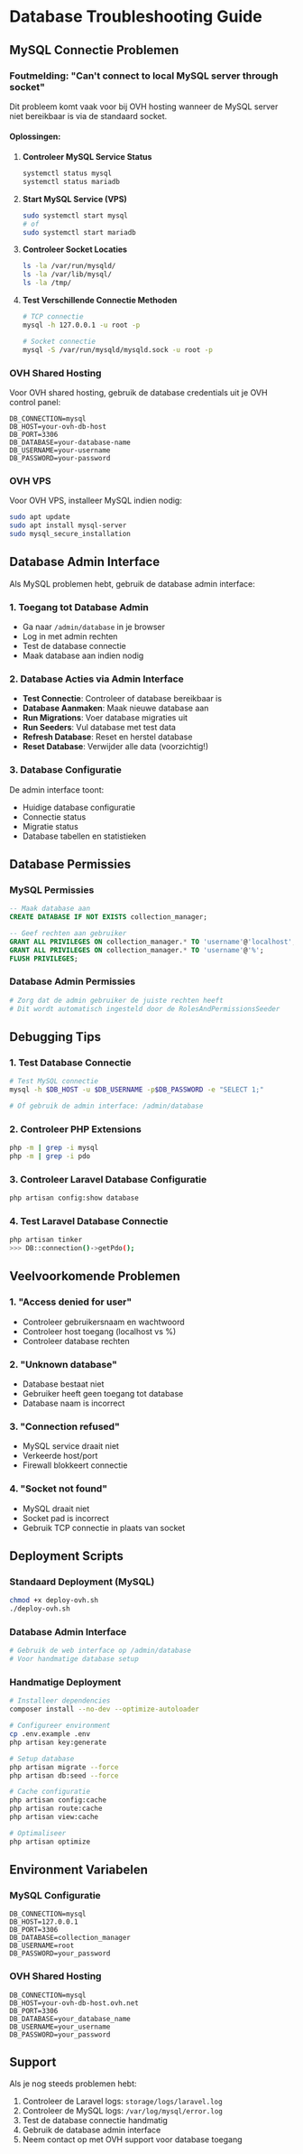 # Database Troubleshooting Guide

## MySQL Connectie Problemen

### Foutmelding: "Can't connect to local MySQL server through socket"

Dit probleem komt vaak voor bij OVH hosting wanneer de MySQL server niet bereikbaar is via de standaard socket.

#### Oplossingen:

1. **Controleer MySQL Service Status**
   ```bash
   systemctl status mysql
   systemctl status mariadb
   ```

2. **Start MySQL Service (VPS)**
   ```bash
   sudo systemctl start mysql
   # of
   sudo systemctl start mariadb
   ```

3. **Controleer Socket Locaties**
   ```bash
   ls -la /var/run/mysqld/
   ls -la /var/lib/mysql/
   ls -la /tmp/
   ```

4. **Test Verschillende Connectie Methoden**
   ```bash
   # TCP connectie
   mysql -h 127.0.0.1 -u root -p
   
   # Socket connectie
   mysql -S /var/run/mysqld/mysqld.sock -u root -p
   ```

### OVH Shared Hosting

Voor OVH shared hosting, gebruik de database credentials uit je OVH control panel:

```env
DB_CONNECTION=mysql
DB_HOST=your-ovh-db-host
DB_PORT=3306
DB_DATABASE=your-database-name
DB_USERNAME=your-username
DB_PASSWORD=your-password
```

### OVH VPS

Voor OVH VPS, installeer MySQL indien nodig:

```bash
sudo apt update
sudo apt install mysql-server
sudo mysql_secure_installation
```

## Database Admin Interface

Als MySQL problemen hebt, gebruik de database admin interface:

### 1. Toegang tot Database Admin
- Ga naar `/admin/database` in je browser
- Log in met admin rechten
- Test de database connectie
- Maak database aan indien nodig

### 2. Database Acties via Admin Interface
- **Test Connectie**: Controleer of database bereikbaar is
- **Database Aanmaken**: Maak nieuwe database aan
- **Run Migrations**: Voer database migraties uit
- **Run Seeders**: Vul database met test data
- **Refresh Database**: Reset en herstel database
- **Reset Database**: Verwijder alle data (voorzichtig!)

### 3. Database Configuratie
De admin interface toont:
- Huidige database configuratie
- Connectie status
- Migratie status
- Database tabellen en statistieken

## Database Permissies

### MySQL Permissies
```sql
-- Maak database aan
CREATE DATABASE IF NOT EXISTS collection_manager;

-- Geef rechten aan gebruiker
GRANT ALL PRIVILEGES ON collection_manager.* TO 'username'@'localhost';
GRANT ALL PRIVILEGES ON collection_manager.* TO 'username'@'%';
FLUSH PRIVILEGES;
```

### Database Admin Permissies
```bash
# Zorg dat de admin gebruiker de juiste rechten heeft
# Dit wordt automatisch ingesteld door de RolesAndPermissionsSeeder
```

## Debugging Tips

### 1. Test Database Connectie
```bash
# Test MySQL connectie
mysql -h $DB_HOST -u $DB_USERNAME -p$DB_PASSWORD -e "SELECT 1;"

# Of gebruik de admin interface: /admin/database
```

### 2. Controleer PHP Extensions
```bash
php -m | grep -i mysql
php -m | grep -i pdo
```

### 3. Controleer Laravel Database Configuratie
```bash
php artisan config:show database
```

### 4. Test Laravel Database Connectie
```bash
php artisan tinker
>>> DB::connection()->getPdo();
```

## Veelvoorkomende Problemen

### 1. "Access denied for user"
- Controleer gebruikersnaam en wachtwoord
- Controleer host toegang (localhost vs %)
- Controleer database rechten

### 2. "Unknown database"
- Database bestaat niet
- Gebruiker heeft geen toegang tot database
- Database naam is incorrect

### 3. "Connection refused"
- MySQL service draait niet
- Verkeerde host/port
- Firewall blokkeert connectie

### 4. "Socket not found"
- MySQL draait niet
- Socket pad is incorrect
- Gebruik TCP connectie in plaats van socket

## Deployment Scripts

### Standaard Deployment (MySQL)
```bash
chmod +x deploy-ovh.sh
./deploy-ovh.sh
```

### Database Admin Interface
```bash
# Gebruik de web interface op /admin/database
# Voor handmatige database setup
```

### Handmatige Deployment
```bash
# Installeer dependencies
composer install --no-dev --optimize-autoloader

# Configureer environment
cp .env.example .env
php artisan key:generate

# Setup database
php artisan migrate --force
php artisan db:seed --force

# Cache configuratie
php artisan config:cache
php artisan route:cache
php artisan view:cache

# Optimaliseer
php artisan optimize
```

## Environment Variabelen

### MySQL Configuratie
```env
DB_CONNECTION=mysql
DB_HOST=127.0.0.1
DB_PORT=3306
DB_DATABASE=collection_manager
DB_USERNAME=root
DB_PASSWORD=your_password
```



### OVH Shared Hosting
```env
DB_CONNECTION=mysql
DB_HOST=your-ovh-db-host.ovh.net
DB_PORT=3306
DB_DATABASE=your_database_name
DB_USERNAME=your_username
DB_PASSWORD=your_password
```

## Support

Als je nog steeds problemen hebt:

1. Controleer de Laravel logs: `storage/logs/laravel.log`
2. Controleer de MySQL logs: `/var/log/mysql/error.log`
3. Test de database connectie handmatig
4. Gebruik de database admin interface
5. Neem contact op met OVH support voor database toegang 